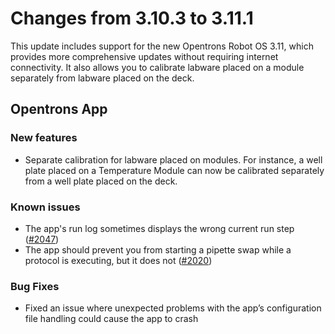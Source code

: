 # Changes from 3.10.3 to 3.11.1

This update includes support for the new Opentrons Robot OS 3.11, which provides more comprehensive updates without requiring internet connectivity. It also allows you to calibrate labware placed on a module separately from labware placed on the deck.

## Opentrons App

### New features

- Separate calibration for labware placed on modules. For instance, a well plate placed on a Temperature Module can now be calibrated separately from a well plate placed on the deck.

### Known issues

- The app's run log sometimes displays the wrong current run step ([#2047][2047])
- The app should prevent you from starting a pipette swap while a protocol is executing, but it does not ([#2020][2020])

### Bug Fixes

- Fixed an issue where unexpected problems with the app’s configuration file handling could cause the app to crash

[2047]: https://github.com/Opentrons/opentrons/issues/2047
[2020]: https://github.com/Opentrons/opentrons/issues/2020
